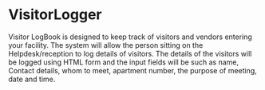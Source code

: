 # VisitorLogger
Visitor LogBook is designed to keep track of visitors and vendors entering your facility. The system will allow the person sitting on the Helpdesk/reception to log details of visitors. The details of the visitors will be logged using HTML form and the input fields will be such as name, Contact details, whom to meet, apartment number, the purpose of meeting, date and time.
